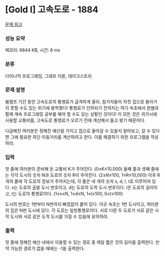 # [Gold I] 고속도로 - 1884 

[문제 링크](https://www.acmicpc.net/problem/1884) 

### 성능 요약

메모리: 6844 KB, 시간: 8 ms

### 분류

다이나믹 프로그래밍, 그래프 이론, 데이크스트라

### 문제 설명

<p>봄캠프 기간 동안 고속도로의 통행료가 급격하게 올라, 참가자들이 자칫 집으로 돌아가지 못할 수도 있는 위기에 봉착했다! 통행료가 인하되기 전까지는 여기 속초에서 원쌤과 함께 계속 프로그래밍 공부를 해야 할 수도 있는 상황인 것이다! 이 모든 것은 귀가시에 사용할 교통비를, 고속도로 통행료가 오르기 전에 계산해서 들고 왔기 때문이다.</p>

<p>다급해진 여러분은 정해진 예산을 가지고 집으로 돌아갈 수 있을지 알아보고, 갈 수 있다면 그에 필요한 최단 이동거리를 계산하려고 한다. 이를 해결하기 위한 프로그램을 작성하라.</p>

### 입력 

 <p>첫 줄에 여러분이 준비해 둔 교통비 K가 주어진다. (0≤K≤10,000) 둘째 줄과 셋째 줄에는 각각 도시의 숫자 N과 도로의 숫자 R이 주어진다. (2≤N≤100, 1≤R≤10,000) 이후 R개의 줄에 각 도로의 정보가 주어지는데, 각 줄은 네 개의 숫자 s, d, l, t로 이루어져 있다. s는 도로의 출발 도시 번호이고, d는 도로의 도착 도시 번호이다. l은 도로의 길이이고, t는 도로의 통행료이다. (1≤s≤N, 1≤d≤N, 1≤l≤100, 0≤t≤100)</p>

<p>도시의 번호는 1번부터 N번까지 빠짐없이 붙어 있다. 이곳 속초는 1번 도시이고, 여러분의 집은 N번 도시에 있다. 각 도로는 일방통행로이다. 서로 다른 두 도로가 서로 같은 시작 도시와 서로 같은 도착 도시를 가질 수 있음에 유의하라.</p>

### 출력 

 <p>첫 줄에 정해진 예산 내에서 이용할 수 있는 경로 중 제일 짧은 것의 길이를 출력한다. 만약 가능한 경로가 없을 때에는 -1을 출력한다.</p>

